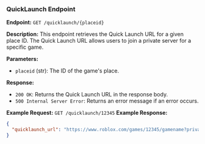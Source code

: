### QuickLaunch Endpoint

**Endpoint:** `GET /quicklaunch/{placeid}`

**Description:** This endpoint retrieves the Quick Launch URL for a given place ID. The Quick Launch URL allows users to join a private server for a specific game.

**Parameters:**
- `placeid` (str): The ID of the game's place.

**Response:**
- `200 OK`: Returns the Quick Launch URL in the response body.
- `500 Internal Server Error`: Returns an error message if an error occurs.

**Example Request:**
`GET /quicklaunch/12345`
**Example Response:**
```json
{
  "quicklaunch_url": "https://www.roblox.com/games/12345/gamename?privateserverlinkcode=abcde"
}
```
